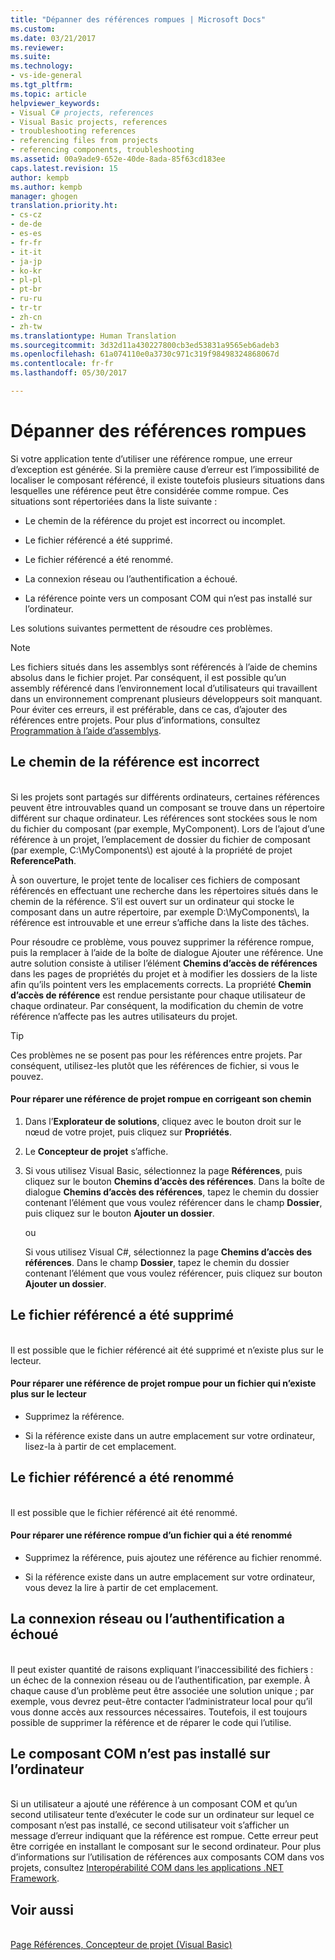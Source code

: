 ```yaml
---
title: "Dépanner des références rompues | Microsoft Docs"
ms.custom: 
ms.date: 03/21/2017
ms.reviewer: 
ms.suite: 
ms.technology:
- vs-ide-general
ms.tgt_pltfrm: 
ms.topic: article
helpviewer_keywords:
- Visual C# projects, references
- Visual Basic projects, references
- troubleshooting references
- referencing files from projects
- referencing components, troubleshooting
ms.assetid: 00a9ade9-652e-40de-8ada-85f63cd183ee
caps.latest.revision: 15
author: kempb
ms.author: kempb
manager: ghogen
translation.priority.ht:
- cs-cz
- de-de
- es-es
- fr-fr
- it-it
- ja-jp
- ko-kr
- pl-pl
- pt-br
- ru-ru
- tr-tr
- zh-cn
- zh-tw
ms.translationtype: Human Translation
ms.sourcegitcommit: 3d32d11a430227800cb3ed53831a9565eb6adeb3
ms.openlocfilehash: 61a074110e0a3730c971c319f98498324868067d
ms.contentlocale: fr-fr
ms.lasthandoff: 05/30/2017

---
```

# Dépanner des références rompues
<a id="troubleshoot-broken-references" class="xliff"></a>
Si votre application tente d’utiliser une référence rompue, une erreur d’exception est générée. Si la première cause d’erreur est l’impossibilité de localiser le composant référencé, il existe toutefois plusieurs situations dans lesquelles une référence peut être considérée comme rompue. Ces situations sont répertoriées dans la liste suivante :  

-   Le chemin de la référence du projet est incorrect ou incomplet.  

-   Le fichier référencé a été supprimé.  

-   Le fichier référencé a été renommé.  

-   La connexion réseau ou l’authentification a échoué.  

-   La référence pointe vers un composant COM qui n’est pas installé sur l’ordinateur.  

 Les solutions suivantes permettent de résoudre ces problèmes.  

> [!NOTE]
>  Les fichiers situés dans les assemblys sont référencés à l’aide de chemins absolus dans le fichier projet. Par conséquent, il est possible qu’un assembly référencé dans l’environnement local d’utilisateurs qui travaillent dans un environnement comprenant plusieurs développeurs soit manquant. Pour éviter ces erreurs, il est préférable, dans ce cas, d’ajouter des références entre projets. Pour plus d’informations, consultez [Programmation à l’aide d’assemblys](/dotnet/framework/app-domains/programming-with-assemblies).

## Le chemin de la référence est incorrect
<a id="reference-path-is-incorrect" class="xliff"></a>  
 Si les projets sont partagés sur différents ordinateurs, certaines références peuvent être introuvables quand un composant se trouve dans un répertoire différent sur chaque ordinateur. Les références sont stockées sous le nom du fichier du composant (par exemple, MyComponent). Lors de l’ajout d’une référence à un projet, l’emplacement de dossier du fichier de composant (par exemple, C:\MyComponents\\) est ajouté à la propriété de projet **ReferencePath**.  

 À son ouverture, le projet tente de localiser ces fichiers de composant référencés en effectuant une recherche dans les répertoires situés dans le chemin de la référence. S’il est ouvert sur un ordinateur qui stocke le composant dans un autre répertoire, par exemple D:\MyComponents\\, la référence est introuvable et une erreur s’affiche dans la liste des tâches.  

 Pour résoudre ce problème, vous pouvez supprimer la référence rompue, puis la remplacer à l’aide de la boîte de dialogue Ajouter une référence. Une autre solution consiste à utiliser l’élément **Chemins d’accès de références** dans les pages de propriétés du projet et à modifier les dossiers de la liste afin qu’ils pointent vers les emplacements corrects. La propriété **Chemin d’accès de référence** est rendue persistante pour chaque utilisateur de chaque ordinateur. Par conséquent, la modification du chemin de votre référence n’affecte pas les autres utilisateurs du projet.  

> [!TIP]
>  Ces problèmes ne se posent pas pour les références entre projets. Par conséquent, utilisez-les plutôt que les références de fichier, si vous le pouvez.  

#### Pour réparer une référence de projet rompue en corrigeant son chemin
<a id="to-fix-a-broken-project-reference-by-correcting-the-reference-path" class="xliff"></a>  

1.  Dans l’**Explorateur de solutions**, cliquez avec le bouton droit sur le nœud de votre projet, puis cliquez sur **Propriétés**.  

2.  Le **Concepteur de projet** s’affiche.  

3.  Si vous utilisez Visual Basic, sélectionnez la page **Références**, puis cliquez sur le bouton **Chemins d’accès des références**. Dans la boîte de dialogue **Chemins d’accès des références**, tapez le chemin du dossier contenant l’élément que vous voulez référencer dans le champ **Dossier**, puis cliquez sur le bouton **Ajouter un dossier**.  

     ou  

     Si vous utilisez Visual C#, sélectionnez la page **Chemins d’accès des références**. Dans le champ **Dossier**, tapez le chemin du dossier contenant l’élément que vous voulez référencer, puis cliquez sur bouton **Ajouter un dossier**.  

## Le fichier référencé a été supprimé
<a id="referenced-file-has-been-deleted" class="xliff"></a>  
 Il est possible que le fichier référencé ait été supprimé et n’existe plus sur le lecteur.  

#### Pour réparer une référence de projet rompue pour un fichier qui n’existe plus sur le lecteur
<a id="to-fix-a-broken-project-reference-for-a-file-that-no-longer-exists-on-your-drive" class="xliff"></a>  

-   Supprimez la référence.  

-   Si la référence existe dans un autre emplacement sur votre ordinateur, lisez-la à partir de cet emplacement.  

## Le fichier référencé a été renommé
<a id="referenced-file-has-been-renamed" class="xliff"></a>  
 Il est possible que le fichier référencé ait été renommé.  

#### Pour réparer une référence rompue d’un fichier qui a été renommé
<a id="to-fix-a-broken-reference-for-a-file-that-has-been-renamed" class="xliff"></a>  

-   Supprimez la référence, puis ajoutez une référence au fichier renommé.  

-   Si la référence existe dans un autre emplacement sur votre ordinateur, vous devez la lire à partir de cet emplacement.

## La connexion réseau ou l’authentification a échoué
<a id="network-connection-or-authentication-has-failed" class="xliff"></a>  
 Il peut exister quantité de raisons expliquant l’inaccessibilité des fichiers : un échec de la connexion réseau ou de l’authentification, par exemple. À chaque cause d’un problème peut être associée une solution unique ; par exemple, vous devrez peut-être contacter l’administrateur local pour qu’il vous donne accès aux ressources nécessaires. Toutefois, il est toujours possible de supprimer la référence et de réparer le code qui l’utilise.

## Le composant COM n’est pas installé sur l’ordinateur
<a id="com-component-is-not-installed-on-computer" class="xliff"></a>  
 Si un utilisateur a ajouté une référence à un composant COM et qu’un second utilisateur tente d’exécuter le code sur un ordinateur sur lequel ce composant n’est pas installé, ce second utilisateur voit s’afficher un message d’erreur indiquant que la référence est rompue. Cette erreur peut être corrigée en installant le composant sur le second ordinateur. Pour plus d’informations sur l’utilisation de références aux composants COM dans vos projets, consultez [Interopérabilité COM dans les applications .NET Framework](/dotnet/visual-basic/programming-guide/com-interop/com-interoperability-in-net-framework-applications).  

## Voir aussi
<a id="see-also" class="xliff"></a>  
 [Page Références, Concepteur de projet (Visual Basic)](../ide/reference/references-page-project-designer-visual-basic.md)   

